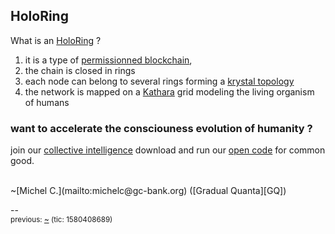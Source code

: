 ## HoloRing


What is an [HoloRing][HLR] ?

1. it is a type of [permissionned blockchain][myc],
2. the chain is closed in rings
3. each node can belong to several rings forming a [krystal topology][KT]
4. the network is mapped on a [Kathara][KG] grid modeling the living organism of humans

### want to accelerate the consciouness evolution of humanity ?

join our [collective intelligence][ci]
download and run our [open code][gh] for common good.

<br>
~[Michel C.](mailto:michelc@gc-bank.org) ([Gradual Quanta][GQ])


--&nbsp;<br><small>
previous: [~][qm] (tic: 1580408689)
</small>

[HLR]: https://duckduckgo.com/?q=!g+%23HLR+holoRing
[myc]: https://duckduckgo.com/?q=!g+%22mychelium%22+blockchain
[KT]: https://duckduckgo.com/?q=!g+%22krystal%22+topology
[KG]: https://duckduckgo.com/?q=!g+Kathara+Grid
[ci]: https://duckduckgo.com/?q=!g+%22P2PCI%22
[gh]: https://github.com/michel47/holoring
[GQ]: https://duckduckgo.com/?q=!g+Gradual+Quanta
[qm]: https://ipfs.blockring™.ml/ipfs/QmbFMke1KXqnYyBBWxB74N4c5SBnJMVAiMNRcGu6x1AwQH




